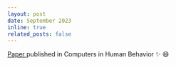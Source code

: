 ```yaml
---
layout: post
date: September 2023
inline: true
related_posts: false
---
```


<a href="https://www.sciencedirect.com/science/article/pii/S0747563222004484
" rel="external nofollow noopener" target="_blank">
Paper </a> published in Computers in Human Behavior :sparkles: :smile:
